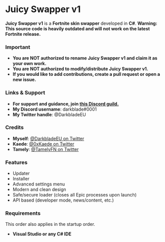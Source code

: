 # Juicy Swapper v1
**Juicy Swapper v1** is a **Fortnite skin swapper** developed in **C#**.
**Warning: This source code is heavily outdated and will not work on the latest Fortnite release.**

### Important
- **You are NOT authorized to rename Juicy Swapper v1 and claim it as your own work.**
- **You are NOT authorized to modify/distribute Juicy Swapper v1.**
- **If you would like to add contributions, create a pull request or open a new issue.**


### Links & Support

- **For support and guidance, join [this Discord guild.](https://juicyswapper.xyz/discord)**
- **My Discord username**: darkblade#0001
- **My Twitter handle**: @DarkbladeEU

### Credits
- **Myself**: [@DarkbladeEU on Twitter](https://twitter.com/DarkbladeEU) 
- **Kaede**: [@0xKaede on Twitter](https://twitter.com/0xkaede) 
- **Tamely**: [@TamelyFN on Twitter](https://twitter.com/TamelyFN)

### Features
- Updater
- Installer
- Advanced settings menu
- Modern and clean design
- Safe/secure loader (closes all Epic processes upon launch)
- API based (developer mode, news/content, etc.)

### Requirements
This order also applies in the startup order.

- **Visual Studio or any C# IDE**

